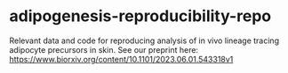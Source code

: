# adipogenesis-reproducibility-repo
Relevant data and code for reproducing analysis of in vivo lineage tracing adipocyte precursors in skin. See our preprint here: https://www.biorxiv.org/content/10.1101/2023.06.01.543318v1
